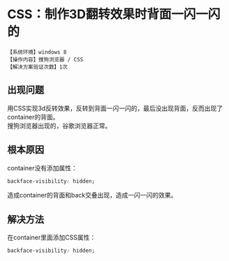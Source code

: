 # CSS：制作3D翻转效果时背面一闪一闪的
`【系统环境】windows 8`  
`【操作内容】搜狗浏览器 / CSS`  
`【解决方案验证次数】1次`  
## <i class="fa fa-question-circle"></i> 出现问题
用CSS实现3d反转效果，反转到背面一闪一闪的，最后没出现背面，反而出现了container的背面。  
搜狗浏览器出现的，谷歌浏览器正常。
## <i class="fa fa-bullseye"></i> 根本原因
container没有添加属性：
```css
backface-visibility: hidden;
```
造成container的背面和back交叠出现，造成一闪一闪的效果。
## <i class="fa fa-check-circle"></i> 解决方法
在container里面添加CSS属性：
```css
backface-visibility: hidden;
```
